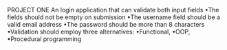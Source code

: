 PROJECT ONE
An login application that can validate both input fields 
•The fields should not be empty on submission
•The username field should be a valid email address 
•The password should be more than 8 characters 
•Validation should employ three alternatives: •Functional, •OOP, •Procedural programming
